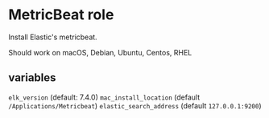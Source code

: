 # MetricBeat role
Install Elastic's metricbeat.

Should work on macOS, Debian, Ubuntu, Centos, RHEL

## variables
`elk_version` (default: 7.4.0)
`mac_install_location` (default `/Applications/Metricbeat`)
`elastic_search_address` (default `127.0.0.1:9200`)
